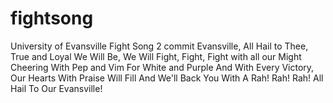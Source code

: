 # fightsong
University of Evansville Fight Song 2 commit
Evansville, All Hail to Thee, True and Loyal We Will Be,
We Will Fight, Fight, Fight with all our Might
Cheering With Pep and Vim For White and Purple
And With Every Victory, Our Hearts With Praise Will Fill
And We'll Back You With A Rah! Rah! Rah! All Hail To Our Evansville!
